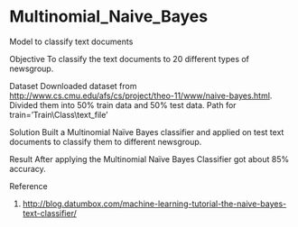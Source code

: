 # Multinomial_Naive_Bayes
Model to classify text documents

Objective
To classify the text documents to 20 different types of newsgroup.

Dataset
Downloaded dataset from http://www.cs.cmu.edu/afs/cs/project/theo-11/www/naive-bayes.html.
Divided them into 50% train data and 50% test data.
Path for train=’Train\Class\text_file’

Solution 
Built a Multinomial Naïve Bayes classifier and applied on test text documents to classify them to different newsgroup.

Result
After applying the Multinomial Naïve Bayes Classifier got about 85% accuracy.

Reference
1.  http://blog.datumbox.com/machine-learning-tutorial-the-naive-bayes-text-classifier/

